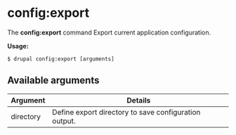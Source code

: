 # config:export
The **config:export** command Export current application configuration.

**Usage:**
```
$ drupal config:export [arguments] 
```


## Available arguments
Argument | Details
---------|-------------
directory | Define export directory to save configuration output.
